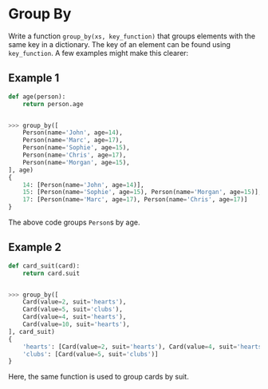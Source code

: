 # Group By

Write a function `group_by(xs, key_function)` that groups elements with the same key in a dictionary.
The key of an element can be found using `key_function`.
A few examples might make this clearer:

## Example 1

```python
def age(person):
    return person.age


>>> group_by([
    Person(name='John', age=14),
    Person(name='Marc', age=17),
    Person(name='Sophie', age=15),
    Person(name='Chris', age=17),
    Person(name='Morgan', age=15),
], age)
{
    14: [Person(name='John', age=14)],
    15: [Person(name='Sophie', age=15), Person(name='Morgan', age=15)],
    17: [Person(name='Marc', age=17), Person(name='Chris', age=17)]
}
```

The above code groups `Person`s by age.

## Example 2

```python
def card_suit(card):
    return card.suit


>>> group_by([
    Card(value=2, suit='hearts'),
    Card(value=5, suit='clubs'),
    Card(value=4, suit='hearts'),
    Card(value=10, suit='hearts'),
], card_suit)
{
    'hearts': [Card(value=2, suit='hearts'), Card(value=4, suit='hearts'), Card(value=10, suit='hearts')],
    'clubs': [Card(value=5, suit='clubs')]
}
```

Here, the same function is used to group cards by suit.
